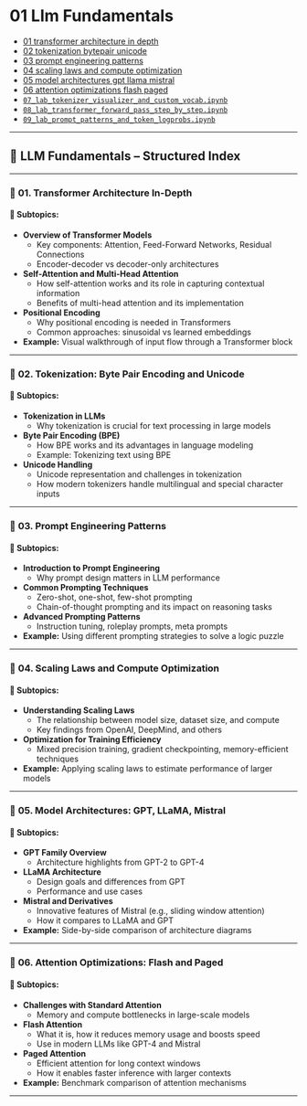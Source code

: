 # 01 Llm Fundamentals

- [01 transformer architecture in depth](./01_transformer_architecture_in_depth.ipynb)
- [02 tokenization bytepair unicode](./02_tokenization_bytepair_unicode.ipynb)
- [03 prompt engineering patterns](./03_prompt_engineering_patterns.ipynb)
- [04 scaling laws and compute optimization](./04_scaling_laws_and_compute_optimization.ipynb)
- [05 model architectures gpt llama mistral](./05_model_architectures_gpt_llama_mistral.ipynb)
- [06 attention optimizations flash paged](./06_attention_optimizations_flash_paged.ipynb)
- [`07_lab_tokenizer_visualizer_and_custom_vocab.ipynb`](./07_lab_tokenizer_visualizer_and_custom_vocab.ipynb)  
- [`08_lab_transformer_forward_pass_step_by_step.ipynb`](./08_lab_transformer_forward_pass_step_by_step.ipynb)  
- [`09_lab_prompt_patterns_and_token_logprobs.ipynb`](./09_lab_prompt_patterns_and_token_logprobs.ipynb)  

---

## 📘 **LLM Fundamentals – Structured Index**

---

### 🧩 **01. Transformer Architecture In-Depth**

#### 📌 **Subtopics:**
- **Overview of Transformer Models**
  - Key components: Attention, Feed-Forward Networks, Residual Connections
  - Encoder-decoder vs decoder-only architectures
- **Self-Attention and Multi-Head Attention**
  - How self-attention works and its role in capturing contextual information
  - Benefits of multi-head attention and its implementation
- **Positional Encoding**
  - Why positional encoding is needed in Transformers
  - Common approaches: sinusoidal vs learned embeddings
- **Example:** Visual walkthrough of input flow through a Transformer block

---

### 🧩 **02. Tokenization: Byte Pair Encoding and Unicode**

#### 📌 **Subtopics:**
- **Tokenization in LLMs**
  - Why tokenization is crucial for text processing in large models
- **Byte Pair Encoding (BPE)**
  - How BPE works and its advantages in language modeling
  - Example: Tokenizing text using BPE
- **Unicode Handling**
  - Unicode representation and challenges in tokenization
  - How modern tokenizers handle multilingual and special character inputs

---

### 🧩 **03. Prompt Engineering Patterns**

#### 📌 **Subtopics:**
- **Introduction to Prompt Engineering**
  - Why prompt design matters in LLM performance
- **Common Prompting Techniques**
  - Zero-shot, one-shot, few-shot prompting
  - Chain-of-thought prompting and its impact on reasoning tasks
- **Advanced Prompting Patterns**
  - Instruction tuning, roleplay prompts, meta prompts
- **Example:** Using different prompting strategies to solve a logic puzzle

---

### 🧩 **04. Scaling Laws and Compute Optimization**

#### 📌 **Subtopics:**
- **Understanding Scaling Laws**
  - The relationship between model size, dataset size, and compute
  - Key findings from OpenAI, DeepMind, and others
- **Optimization for Training Efficiency**
  - Mixed precision training, gradient checkpointing, memory-efficient techniques
- **Example:** Applying scaling laws to estimate performance of larger models

---

### 🧩 **05. Model Architectures: GPT, LLaMA, Mistral**

#### 📌 **Subtopics:**
- **GPT Family Overview**
  - Architecture highlights from GPT-2 to GPT-4
- **LLaMA Architecture**
  - Design goals and differences from GPT
  - Performance and use cases
- **Mistral and Derivatives**
  - Innovative features of Mistral (e.g., sliding window attention)
  - How it compares to LLaMA and GPT
- **Example:** Side-by-side comparison of architecture diagrams

---

### 🧩 **06. Attention Optimizations: Flash and Paged**

#### 📌 **Subtopics:**
- **Challenges with Standard Attention**
  - Memory and compute bottlenecks in large-scale models
- **Flash Attention**
  - What it is, how it reduces memory usage and boosts speed
  - Use in modern LLMs like GPT-4 and Mistral
- **Paged Attention**
  - Efficient attention for long context windows
  - How it enables faster inference with larger contexts
- **Example:** Benchmark comparison of attention mechanisms

---
